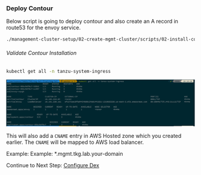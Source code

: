 
### Deploy Contour
Below script is going to deploy contour and also create an A record in route53 for the envoy service.
```bash
./management-cluster-setup/02-create-mgmt-cluster/scripts/02-install-contour.sh
```

###### Validate Contour Installation
```bash
kubectl get all -n tanzu-system-ingress
```
![mgmt-cls-2](../../img/mgmt-cls-2.png)

This will also add a `CNAME` entry in AWS Hosted zone which you created earlier. The `CNAME` will be mapped to AWS load balancer.

Example: Example: *.mgmt.tkg.lab.your-domain

Continue to Next Step: [Configure Dex](03_install_dex.md)
